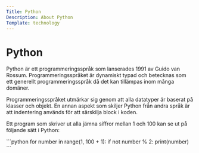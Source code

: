 ```yaml
---
Title: Python
Description: About Python
Template: technology
---
```

# Python

<div class= "article-text">
Python är ett programmeringsspråk som lanserades 1991 av Guido van Rossum. Programmeringsspråket är dynamiskt typad och betecknas som ett generellt programmeringsspråk då det kan tillämpas inom många domäner.

Programmeringsspråket utmärkar sig genom att alla datatyper är baserat på klasser och objekt. En annan aspekt som skiljer Python från andra språk är att indentering används för att särskilja block i koden.

Ett program som skriver ut alla jämna siffror mellan 1 och 100 kan se ut på följande sätt i Python:
</div>
```python
for number in range(1, 100 + 1):
    if not number % 2:
        print(number)
```
